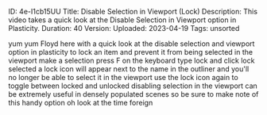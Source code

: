 ID: 4e-I1cb15UU
Title: Disable Selection in Viewport (Lock)
Description: This video takes a quick look at the Disable Selection in Viewport option in Plasticity.
Duration: 40
Version: 
Uploaded: 2023-04-19
Tags: unsorted

yum yum Floyd here with a quick look at
the disable selection and viewport
option in plasticity to lock an item and
prevent it from being selected in the
viewport make a selection press F on the
keyboard type lock and click lock
selected a lock icon will appear next to
the name in the outliner and you'll no
longer be able to select it in the
viewport use the lock icon again to
toggle between locked and unlocked
disabling selection in the viewport can
be extremely useful in densely populated
scenes so be sure to make note of this
handy option oh look at the time
foreign
